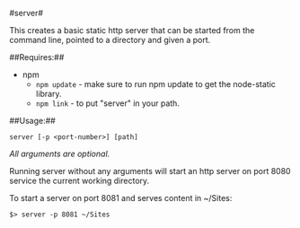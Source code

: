 #server#

This creates a basic static http server that can be started from the command line, pointed to a directory and given a port.

##Requires:##

* npm
	* `npm update` - make sure to run npm update to get the node-static library.
	* `npm link` - to put "server" in your path.
	

##Usage:##

`server [-p <port-number>] [path]`

_All arguments are optional._ 

Running server without any arguments will start an http server on port 8080 service the current working directory.

To start a server on port 8081 and serves content in ~/Sites:

`$> server -p 8081 ~/Sites`


